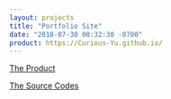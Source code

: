 ```yaml
---
layout: projects
title: "Portfolio Site"
date: "2018-07-30 00:32:30 -0700"
product: https://Curious-Yu.github.io/
---
```



[The Product](https://Curious-Yu.github.io/)

[The Source Codes](https://github.com/Curious-Yu/Curious-Yu.github.io)

